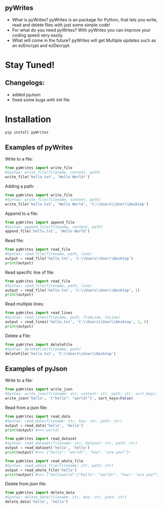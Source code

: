 ## pyWrites
- What is pyWrites? pyWrites is an package for Python, that lets you write, read and delete files with just some simple code!
- For what do you need pyWrites? With pyWrites you can improve your coding speed very easily.
- What will come in the future? pyWrites will get Multiple updates such as an ezEncrypt and ezDecrypt. 

# Stay Tuned!

## Changelogs:
- added pyJson 
- fixed some bugs with init file

# Installation

```python
pip install pyWrites
```

## Examples of pyWrites

Write to a file:
```python
from pyWrites import write_file
#Syntax: write_file(filename, content, path)
write_file('hello.txt', 'Hello World!')
```

Adding a path:
```python
from pyWrites import write_file
#Syntax: write_file(filename, content, path)
write_file('hello.txt', 'Hello World', 'C:\\Users\\User\\Desktop')
```

Append to a file:
```python
from pyWrites import append_file
#Syntax: append_file(filename, content, path)
append_file('hello.txt', 'Hello World')
```

Read file:
```python
from pyWrites import read_file
#Syntax: read_file(filename, path, line)
output = read_file('hello.txt', 'C:\\Users\\User\\Desktop')
print(output)
```

Read specific line of file:
```python
from pyWrites import read_file
#Syntax: read_file(filename, path, line)
output = read_file('hello.txt', 'C:\\Users\\User\\Desktop', 1)
print(output)
```

Read multiple lines:
```python
from pyWrites import read_lines
#Syntax: read_lines(filename, path, fromLine, toLine)
output = read_lines('hello.txt', 'C:\\Users\\User\\Desktop', 1, 5)
print(output)
```

Delete a File:
```python
from pyWrites import deleteFile
#Syntax: deleteFile(filename, path)
deleteFile('hello.txt', 'C:\\Users\\User\\Desktop')
```
## Examples of pyJson

Write to a file:
```python
from pyWrites import write_json
#Syntax: write_json(filename: str, content: str, path: str, sort_keys: bool)
write_json('hello', '{"hello": "world!"}', sort_keys=False)
```

Read from a json file:
```python
from pyWrites import read_data
#Syntax: read_data(filename: str, key: str, path: str)
output = read_data('hello', 'hello')
print(output) #>>> world!
```
```python
from pyWrites import read_dataset
#Syntax: read_dataset(filename: str, dataset: str, path: str)
output = read_dataset('hello', 'hello')
print(output) #>>> {"hello": "world!", "how": "are you?"}!
```
```python
from pyWrites import read_whole_file
#Syntax: read_whole_file(filename: str, path: str)
output = read_whole_file('hello')
print(output) #>>> ["helloworld":{"hello": "world!", "how": "are you?"}]!
```

Delete from json file:
```python
from pyWrites import delete_data
#Syntax: delete_data(filename: str, key: str, path: str)
delete_data('hello', 'hello')
```